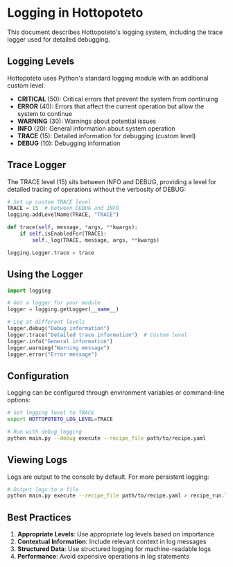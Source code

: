 # Logging in Hottopoteto

This document describes Hottopoteto's logging system, including the trace logger used for detailed debugging.

## Logging Levels

Hottopoteto uses Python's standard logging module with an additional custom level:

- **CRITICAL** (50): Critical errors that prevent the system from continuing
- **ERROR** (40): Errors that affect the current operation but allow the system to continue
- **WARNING** (30): Warnings about potential issues
- **INFO** (20): General information about system operation
- **TRACE** (15): Detailed information for debugging (custom level)
- **DEBUG** (10): Debugging information

## Trace Logger

The TRACE level (15) sits between INFO and DEBUG, providing a level for detailed tracing of operations without the verbosity of DEBUG:

```python
# Set up custom TRACE level
TRACE = 15  # between DEBUG and INFO
logging.addLevelName(TRACE, "TRACE")

def trace(self, message, *args, **kwargs):
    if self.isEnabledFor(TRACE):
        self._log(TRACE, message, args, **kwargs)

logging.Logger.trace = trace
```

## Using the Logger

```python
import logging

# Get a logger for your module
logger = logging.getLogger(__name__)

# Log at different levels
logger.debug("Debug information")
logger.trace("Detailed trace information")  # Custom level
logger.info("General information")
logger.warning("Warning message")
logger.error("Error message")
```

## Configuration

Logging can be configured through environment variables or command-line options:

```bash
# Set logging level to TRACE
export HOTTOPOTETO_LOG_LEVEL=TRACE

# Run with debug logging
python main.py --debug execute --recipe_file path/to/recipe.yaml
```

## Viewing Logs

Logs are output to the console by default. For more persistent logging:

```bash
# Output logs to a file
python main.py execute --recipe_file path/to/recipe.yaml > recipe_run.log 2>&1
```

## Best Practices

1. **Appropriate Levels**: Use appropriate log levels based on importance
2. **Contextual Information**: Include relevant context in log messages
3. **Structured Data**: Use structured logging for machine-readable logs
4. **Performance**: Avoid expensive operations in log statements
